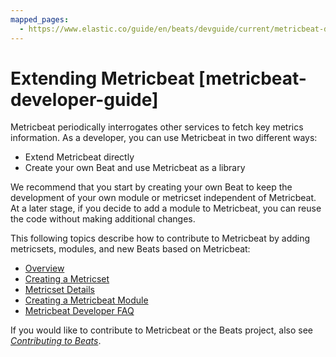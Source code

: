 ```yaml
---
mapped_pages:
  - https://www.elastic.co/guide/en/beats/devguide/current/metricbeat-developer-guide.html
---
```


# Extending Metricbeat [metricbeat-developer-guide]

Metricbeat periodically interrogates other services to fetch key metrics information. As a developer, you can use Metricbeat in two different ways:

* Extend Metricbeat directly
* Create your own Beat and use Metricbeat as a library

We recommend that you start by creating your own Beat to keep the development of your own module or metricset independent of Metricbeat. At a later stage, if you decide to add a module to Metricbeat, you can reuse the code without making additional changes.

This following topics describe how to contribute to Metricbeat by adding metricsets, modules, and new Beats based on Metricbeat:

* [Overview](./metricbeat-dev-overview.md)
* [Creating a Metricset](./creating-metricsets.md)
* [Metricset Details](./metricset-details.md)
* [Creating a Metricbeat Module](./creating-metricbeat-module.md)
* [Metricbeat Developer FAQ](./dev-faq.md)

If you would like to contribute to Metricbeat or the Beats project, also see [*Contributing to Beats*](./index.md).






